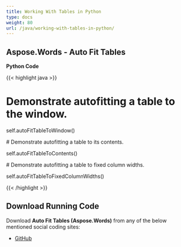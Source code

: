 ```yaml
---
title: Working With Tables in Python
type: docs
weight: 80
url: /java/working-with-tables-in-python/
---
```


## **Aspose.Words - Auto Fit Tables**
**Python Code**

{{< highlight java >}}

 # Demonstrate autofitting a table to the window.

self.autoFitTableToWindow()

\# Demonstrate autofitting a table to its contents.

self.autoFitTableToContents()

\# Demonstrate autofitting a table to fixed column widths.

self.autoFitTableToFixedColumnWidths()

{{< /highlight >}}
## **Download Running Code**
Download **Auto Fit Tables (Aspose.Words)** from any of the below mentioned social coding sites:

- [GitHub](https://github.com/aspose-words/Aspose.Words-for-Java/blob/master/Plugins/Aspose_Words_Java_for_Python/tests/programmingwithdocuments/workingwithtables/autofittables/AutoFitTables.py)
